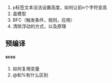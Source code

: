 1. p标签文本没法设置高度，如何让前n个字符变高
2. 盒模型
3. BFC（触发条件，规则，应用）
4. 清除浮动的方式，以及原理

## 预编译

#### scss

1. 如何复用变量
2. @和%有什么区别